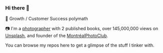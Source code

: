 ### Hi there 👋

💼 Growth / Customer Success polymath

📷 I'm a [photographer](https://jpvalery.photo) with 2 published books, over 145,000,000 views on [Unsplash](https://unsplash.com/jpvalery), and founder of the [MontréalPhotoClub](https://montrealphoto.club). 

You can browse my repos here to get a glimpse of the stuff I tinker with.

<!--
**jpvalery/jpvalery** is a ✨ _special_ ✨ repository because its `README.md` (this file) appears on your GitHub profile.

Here are some ideas to get you started:

- 🔭 I’m currently working on ...
- 🌱 I’m currently learning ...
- 👯 I’m looking to collaborate on ...
- 🤔 I’m looking for help with ...
- 💬 Ask me about ...
- 📫 How to reach me: ...
- 😄 Pronouns: ...
- ⚡ Fun fact: ...
-->
